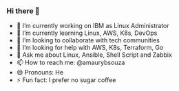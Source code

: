 ### Hi there 👋

- 🔭 I’m currently working on IBM as Linux Administrator
- 🌱 I’m currently learning Linux, AWS, K8s, DevOps
- 👯 I’m looking to collaborate with tech communities 
- 🤔 I’m looking for help with AWS, K8s, Terraform, Go
- 💬 Ask me about Linux, Ansible, Shell Script and Zabbix
- 📫 How to reach me: @amaurybsouza
- 😄 Pronouns: He
- ⚡ Fun fact: I prefer no sugar coffee
